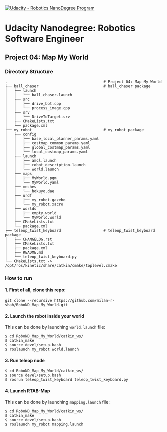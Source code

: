 [![Udacity - Robotics NanoDegree Program](https://s3-us-west-1.amazonaws.com/udacity-robotics/Extra+Images/RoboND_flag.png)](https://www.udacity.com/robotics)

# Udacity Nanodegree: Robotics Software Engineer

## Project 04: Map My World

<!-- <p align="center">
    <img src="./docs/Pics/amcl_localization.png" width="1200" height="360" title="Go Chase It!" >
</p> -->

### Directory Structure

```
.                                           # Project 04: Map My World
├── ball_chaser                             # ball_chaser package
│   ├── launch
│   │   └── ball_chaser.launch
│   ├── src
│   │   ├── drive_bot.cpp
│   │   └── process_image.cpp
│   ├── srv
│   │   └── DriveToTarget.srv
│   ├── CMakeLists.txt
│   └── package.xml
├── my_robot                                # my_robot package
│   ├── config
│   │   ├── base_local_planner_params.yaml  
│   │   ├── costmap_common_params.yaml
│   │   ├── global_costmap_params.yaml
│   │   └── local_costmap_params.yaml
│   ├── launch
│   │   ├── amcl.launch
│   │   ├── robot_description.launch
│   │   └── world.launch
│   ├── maps
│   │   ├── MyWorld.pgm
│   │   └── MyWorld.yaml
│   ├── meshes
│   │   └── hokuyo.dae
│   ├── urdf
│   │   ├── my_robot.gazebo
│   │   └── my_robot.xacro
│   ├── worlds
│   │   ├── empty.world
│   │   └── MyWorld.world
│   ├── CMakeLists.txt
│   └── package.xml
├── teleop_twist_keyboard                   # teleop_twist_keyboard package
│   ├── CHANGELOG.rst
│   ├── CMakeLists.txt
│   ├── package.xml
│   ├── README.md
│   └── teleop_twist_keyboard.py
└── CMakeLists.txt -> /opt/ros/kinetic/share/catkin/cmake/toplevel.cmake
```

### How to run

#### 1. First of all, clone this repo:
```
git clone --recursive https://github.com/milan-r-shah/RoboND_Map_My_World.git
```

#### 2. Launch the robot inside your world
This can be done by launching ```world.launch``` file:
```
$ cd RoboND_Map_My_World/catkin_ws/
$ catkin_make
$ source devel/setup.bash
$ roslaunch my_robot world.launch
```

#### 3. Run teleop node
```
$ cd RoboND_Map_My_World/catkin_ws/
$ source devel/setup.bash
$ rosrun teleop_twist_keyboard teleop_twist_keyboard.py
```

#### 4. Launch RTAB-Map
This can be done by launching ```mapping.launch``` file:
```
$ cd RoboND_Map_My_World/catkin_ws/
$ catkin_make
$ source devel/setup.bash
$ roslaunch my_robot mapping.launch
```